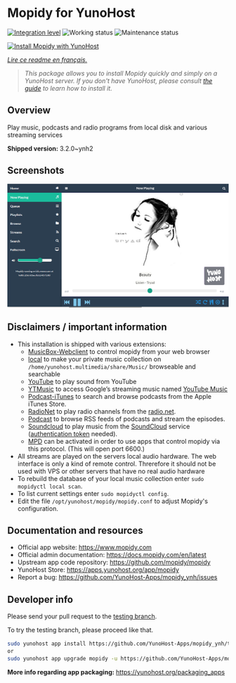 <!--
N.B.: This README was automatically generated by https://github.com/YunoHost/apps/tree/master/tools/README-generator
It shall NOT be edited by hand.
-->

# Mopidy for YunoHost

[![Integration level](https://dash.yunohost.org/integration/mopidy.svg)](https://dash.yunohost.org/appci/app/mopidy) ![Working status](https://ci-apps.yunohost.org/ci/badges/mopidy.status.svg) ![Maintenance status](https://ci-apps.yunohost.org/ci/badges/mopidy.maintain.svg)

[![Install Mopidy with YunoHost](https://install-app.yunohost.org/install-with-yunohost.svg)](https://install-app.yunohost.org/?app=mopidy)

*[Lire ce readme en français.](./README_fr.md)*

> *This package allows you to install Mopidy quickly and simply on a YunoHost server.
If you don't have YunoHost, please consult [the guide](https://yunohost.org/#/install) to learn how to install it.*

## Overview

Play music, podcasts and radio programs from local disk and various streaming services

**Shipped version:** 3.2.0~ynh2

## Screenshots

![Screenshot of Mopidy](./doc/screenshots/mopidy_screenshot1.png)

## Disclaimers / important information

* This installation is shipped with various extensions:
    * [MusicBox-Webclient](https://mopidy.com/ext/musicbox-webclient/) to control mopidy from your web browser
    * [local](https://mopidy.com/ext/local/) to make your private music collection on `/home/yunohost.multimedia/share/Music/` browseable and searchable
    * [YouTube](https://pypi.org/project/Mopidy-YouTube/) to play sound from YouTube
    * [YTMusic](https://music.youtube.com/) to access Google’s streaming music named [YouTube Music](https://music.youtube.com/) 
    * [Podcast-iTunes](https://mopidy.com/ext/podcast-itunes/) to search and browse podcasts from the Apple iTunes Store.
    * [RadioNet](https://mopidy.com/ext/radionet/) to play radio channels from the [radio.net](https://www.radio.net/).
    * [Podcast](https://mopidy.com/ext/podcast/) to browse RSS feeds of podcasts and stream the episodes.
    * [Soundcloud](https://pypi.org/project/Mopidy-SoundCloud/) to play music from the [SoundCloud](https://soundcloud.com/) service \([authentication token](https://pypi.org/project/Mopidy-SoundCloud/) needed\).
    * [MPD](https://mopidy.com/ext/mpd/) can be activated in order to use apps that control mopidy via this protocol. (This will open port 6600.) 
* All streams are played on the servers local audio hardware. The web interface is only a kind of remote control. Threrefore it should not be used with VPS or other servers that have no real audio hardware
* To rebuild the database of your local music collection enter `sudo mopidyctl local scan`.
* To list current settings enter `sudo mopidyctl config`.
* Edit the file `/opt/yunohost/mopidy/mopidy.conf` to adjust Mopidy's configuration.

## Documentation and resources

* Official app website: <https://www.mopidy.com>
* Official admin documentation: <https://docs.mopidy.com/en/latest>
* Upstream app code repository: <https://github.com/mopidy/mopidy>
* YunoHost Store: <https://apps.yunohost.org/app/mopidy>
* Report a bug: <https://github.com/YunoHost-Apps/mopidy_ynh/issues>

## Developer info

Please send your pull request to the [testing branch](https://github.com/YunoHost-Apps/mopidy_ynh/tree/testing).

To try the testing branch, please proceed like that.

``` bash
sudo yunohost app install https://github.com/YunoHost-Apps/mopidy_ynh/tree/testing --debug
or
sudo yunohost app upgrade mopidy -u https://github.com/YunoHost-Apps/mopidy_ynh/tree/testing --debug
```

**More info regarding app packaging:** <https://yunohost.org/packaging_apps>
